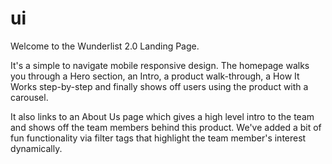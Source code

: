 # ui

Welcome to the Wunderlist 2.0 Landing Page.

It's a simple to navigate mobile responsive design. The homepage walks you through a Hero section, an Intro, a product walk-through, a How It Works step-by-step and finally shows off users using the product with a carousel.

It also links to an About Us page which gives a high level intro to the team and shows off the team members behind this product. We've added a bit of fun functionality via filter tags that highlight the team member's interest dynamically.
